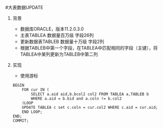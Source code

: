 #大表数据UPDATE
1. 背景
   * 数据库ORACLE，版本11.2.0.3.0
   * 主表TABLEA 数据量百万级 字段26列
   * 更新数据表TABLEB 数据量十万级 字段2列
   * 根据TABLEB中第一个字段，在TABLEA中匹配相同的字段（主键），将TABLEA中某列更新为TABLEB中第二列

2. 实现
    * 使用游标
    ```
   BEGIN 
        FOR cur IN (
            SELECT a.aid aid,b.bcol2 col2 FROM TABLEA a,TABLEB b
            WHERE a.aid = b.bid and a.coln != b.col2
        )LOOP
        UPDATE TABLEA c set c.coln = cur.col2 WHERE c.aid = cur.aid;
        END LOOP;
   END;
   COMMIT;
   ```